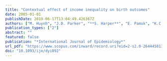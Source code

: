```yaml
---
title: "Contextual effect of income inequality on birth outcomes"
date: 2005-01-01
publishDate: 2019-06-17T13:04:49.426367Z
authors: ["M. Huynh", "J.D. Parker", "**S. Harper**", "E. Pamuk", "K.C. Schoendorf"]
publication_types: ["2"]
abstract: ""
featured: false
publication: "*International Journal of Epidemiology*"
url_pdf: "https://www.scopus.com/inward/record.uri?eid=2-s2.0-26444581341&doi=10.1093%2fije%2fdyi092&partnerID=40&md5=973f6af14a5b6c7a97986440e7f575bf"
doi: "10.1093/ije/dyi092"
---
```


